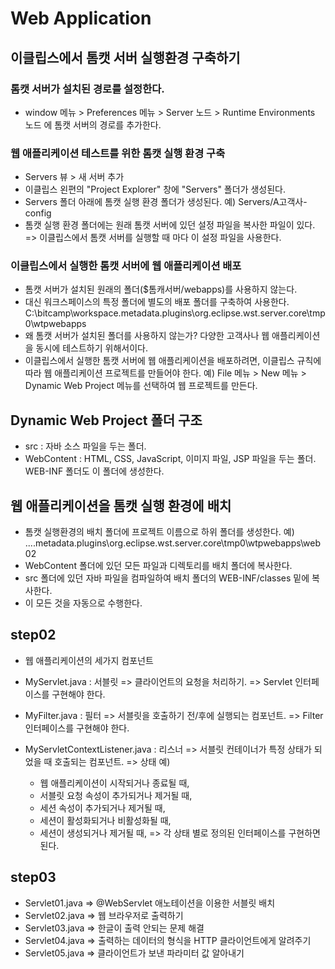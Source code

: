 # Web Application
## 이클립스에서 톰캣 서버 실행환경 구축하기
### 톰캣 서버가 설치된 경로를 설정한다.
- window 메뉴 > Preferences 메뉴 > Server 노드 > Runtime Environments 노드 에
  톰캣 서버의 경로를 추가한다.

### 웹 애플리케이션 테스트를 위한 톰캣 실행 환경 구축
- Servers 뷰 > 새 서버 추가
- 이클립스 왼편의 "Project Explorer" 창에 "Servers" 폴더가 생성된다.
- Servers 폴더 아래에 톰캣 실행 환경 폴더가 생성된다.
  예) Servers/A고객사-config
- 톰캣 실행 환경 폴더에는 원래 톰캣 서버에 있던 설정 파일을 복사한 파일이 있다.
  => 이클립스에서 톰캣 서버를 실행할 때 마다 이 설정 파일을 사용한다.

### 이클립스에서 실행한 톰캣 서버에 웹 애플리케이션 배포
- 톰캣 서버가 설치된 원래의 폴더($톰캐서버/webapps)를 사용하지 않는다.
- 대신 워크스페이스의 특정 폴더에 별도의 배포 폴더를 구축하여 사용한다.
  C:\bitcamp\workspace\.metadata\.plugins\org.eclipse.wst.server.core\tmp0\wtpwebapps
- 왜 톰캣 서버가 설치된 폴더를 사용하지 않는가?
  다양한 고객사나 웹 애플리케이션을 동시에 테스트하기 위해서이다.
- 이클립스에서 실행한 톰캣 서버에 웹 애플리케이션을 배포하려면,
  이클립스 규칙에 따라 웹 애플리케이션 프로젝트를 만들어야 한다.
  예) File 메뉴 > New 메뉴 > Dynamic Web Project 메뉴를 선택하여 웹 프로젝트를 만든다.
  
## Dynamic Web Project 폴더 구조
- src : 자바 소스 파일을 두는 폴더.
- WebContent : HTML, CSS, JavaScript, 이미지 파일, JSP 파일을 두는 폴더.
               WEB-INF 폴더도 이 폴더에 생성한다. 

## 웹 애플리케이션을 톰캣 실행 환경에 배치
- 톰캣 실행환경의 배치 폴더에 프로젝트 이름으로 하위 폴더를 생성한다.
  예) ...\.metadata\.plugins\org.eclipse.wst.server.core\tmp0\wtpwebapps\web02
- WebContent 폴더에 있던 모든 파일과 디렉토리를 배치 폴더에 복사한다.
- src 폴더에 있던 자바 파일을 컴파일하여 배치 폴더의 WEB-INF/classes 밑에 복사한다.
- 이 모든 것을 자동으로 수행한다.

## step02
- 웹 애플리케이션의 세가지 컴포넌트
- MyServlet.java : 서블릿 
  => 클라이언트의 요청을 처리하기.
  => Servlet 인터페이스를 구현해야 한다.
  
- MyFilter.java : 필터
  => 서블릿을 호출하기 전/후에 실행되는 컴포넌트.
  => Filter 인터페이스를 구현해야 한다.   

- MyServletContextListener.java : 리스너
  => 서블릿 컨테이너가 특정 상태가 되었을 때 호출되는 컴포넌트.
  => 상태 예)
     - 웹 애플리케이션이 시작되거나 종료될 때,
     - 서블릿 요청 속성이 추가되거나 제거될 때,
     - 세션 속성이 추가되거나 제거될 때,
     - 세션이 활성화되거나 비활성화될 때,
     - 세션이 생성되거나 제거될 때,
  => 각 상태 별로 정의된 인터페이스를 구현하면 된다.       

## step03
- Servlet01.java => @WebServlet 애노테이션을 이용한 서블릿 배치
- Servlet02.java => 웹 브라우저로 출력하기
- Servlet03.java => 한글이 출력 안되는 문제 해결 
- Servlet04.java => 출력하는 데이터의 형식을 HTTP 클라이언트에게 알려주기
- Servlet05.java => 클라이언트가 보낸 파라미터 값 알아내기












